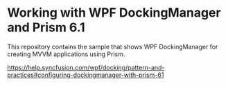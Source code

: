 # Working with WPF DockingManager and Prism 6.1

This repository contains the sample that shows WPF DockingManager for creating MVVM applications using Prism.

https://help.syncfusion.com/wpf/docking/pattern-and-practices#configuring-dockingmanager-with-prism-61

